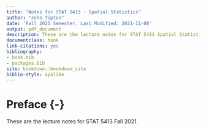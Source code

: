 ```yaml
--- 
title: "Notes for STAT 5413 - Spatial Statistics"
author: "John Tipton"
date: 'Fall 2021 Semester. Last Modified: 2021-11-08'
output: pdf_document
description: These are the lecture notes for STAT 5413 Spatial Statistics
documentclass: book
link-citations: yes
bibliography:
- book.bib
- packages.bib
site: bookdown::bookdown_site
biblio-style: apalike
---
```




# Preface {-}

These are the lecture notes for STAT 5413 Fall 2021.

